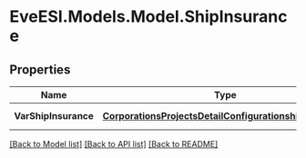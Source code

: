 # EveESI.Models.Model.ShipInsurance

## Properties

Name | Type | Description | Notes
------------ | ------------- | ------------- | -------------
**VarShipInsurance** | [**CorporationsProjectsDetailConfigurationshipinsurance**](CorporationsProjectsDetailConfigurationshipinsurance.md) | Ship insurance | [optional] 

[[Back to Model list]](../README.md#documentation-for-models) [[Back to API list]](../README.md#documentation-for-api-endpoints) [[Back to README]](../README.md)

